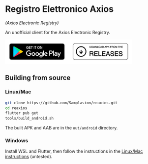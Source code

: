 # Registro Elettronico Axios

_(Axios Electronic Registry)_

An unofficial client for the Axios Electronic Registry.

<div style="display: flex; flex-wrap: wrap;">
<a title="Not yet" href="https://play.google.com/store/apps/details?id=org.js.samplasion.reaxios"><img src="assets/readme/google-play-badge.png" style="height: 5rem"></a>
<a title="GitHub Releases" href="https://github.com/Samplasion/reaxios/releases/latest"><img src="assets/readme/apk-badge.png" style="height: 5rem"></a>
</div>

## Building from source

### Linux/Mac

```sh
git clone https://github.com/Samplasion/reaxios.git
cd reaxios
flutter pub get
tools/build_android.sh
```

The built APK and AAB are in the `out/android` directory.

### Windows

Install WSL and Flutter, then follow the instructions in the
[Linux/Mac instructions](#linuxmac) (untested).
